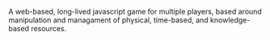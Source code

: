 A web-based, long-lived javascript game for multiple players, based around manipulation and managament of physical, time-based, and knowledge-based resources.

